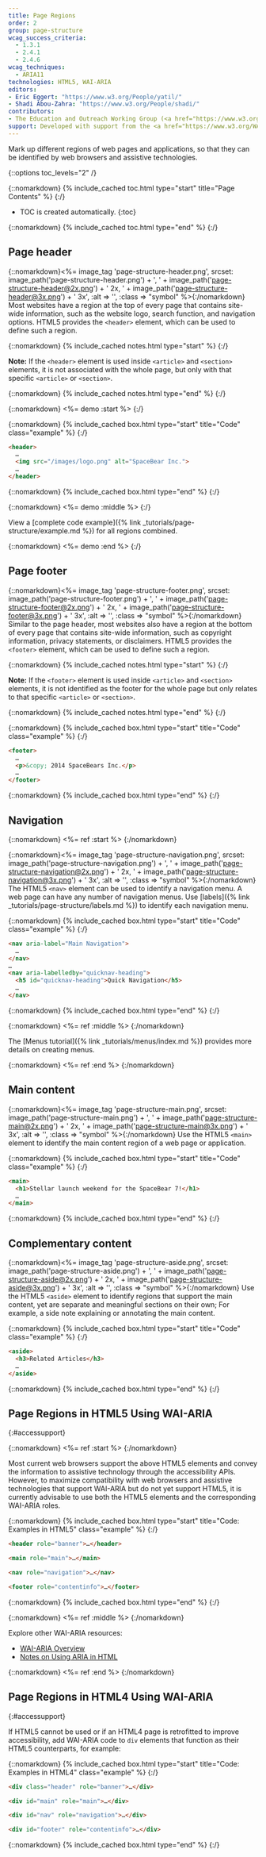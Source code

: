 ```yaml
---
title: Page Regions
order: 2
group: page-structure
wcag_success_criteria:
  - 1.3.1
  - 2.4.1
  - 2.4.6
wcag_techniques:
  - ARIA11
technologies: HTML5, WAI-ARIA
editors:
- Eric Eggert: "https://www.w3.org/People/yatil/"
- Shadi Abou-Zahra: "https://www.w3.org/People/shadi/"
contributors:
- The Education and Outreach Working Group (<a href="https://www.w3.org/WAI/EO/">EOWG</a>)
support: Developed with support from the <a href="https://www.w3.org/WAI/ACT/">WAI-ACT project</a>, co-funded by the <strong>European Commission <abbr title="Information Society Technologies">IST</abbr> Programme</strong>.
---
```


Mark up different regions of web pages and applications, so that they can be identified by web browsers and assistive technologies.

{::options toc_levels="2" /}

{::nomarkdown}
{% include_cached toc.html type="start" title="Page Contents" %}
{:/}

-   TOC is created automatically.
{:toc}

{::nomarkdown}
{% include_cached toc.html type="end" %}
{:/}


## Page header

{::nomarkdown}<%= image_tag 'page-structure-header.png', srcset: image_path('page-structure-header.png') + ', ' + image_path('page-structure-header@2x.png') + ' 2x, ' + image_path('page-structure-header@3x.png') + ' 3x', :alt => '', :class => "symbol" %>{:/nomarkdown} Most websites have a region at the top of every page that contains site-wide information, such as the website logo, search function, and navigation options. HTML5 provides the `<header>` element, which can be used to define such a region.

{::nomarkdown}
{% include_cached notes.html type="start" %}
{:/}

**Note:** If the `<header>` element is used inside `<article>` and `<section>` elements, it is not associated with the whole page, but only with that specific `<article>` or `<section>`.

{::nomarkdown}
{% include_cached notes.html type="end" %}
{:/}

{::nomarkdown}
<%= demo :start %>
{:/}

{::nomarkdown}
{% include_cached box.html type="start" title="Code" class="example" %}
{:/}

~~~html
<header>
  …
  <img src="/images/logo.png" alt="SpaceBear Inc.">
  …
</header>
~~~

{::nomarkdown}
{% include_cached box.html type="end" %}
{:/}

{::nomarkdown}
<%= demo :middle %>
{:/}

View a [complete code example]({% link _tutorials/page-structure/example.md %}) for all regions combined.

{::nomarkdown}
<%= demo :end %>
{:/}

## Page footer

{::nomarkdown}<%= image_tag 'page-structure-footer.png', srcset: image_path('page-structure-footer.png') + ', ' + image_path('page-structure-footer@2x.png') + ' 2x, ' + image_path('page-structure-footer@3x.png') + ' 3x', :alt => '', :class => "symbol" %>{:/nomarkdown} Similar to the page header, most websites also have a region at the bottom of every page that contains site-wide information, such as copyright information, privacy statements, or disclaimers. HTML5 provides the `<footer>` element, which can be used to define such a region.

{::nomarkdown}
{% include_cached notes.html type="start" %}
{:/}

**Note:** If the `<footer>` element is used inside `<article>` and `<section>` elements, it is not identified as the footer for the whole page but only relates to that specific `<article>` or `<section>`.

{::nomarkdown}
{% include_cached notes.html type="end" %}
{:/}

{::nomarkdown}
{% include_cached box.html type="start" title="Code" class="example" %}
{:/}

~~~html
<footer>
  …
  <p>&copy; 2014 SpaceBears Inc.</p>
  …
</footer>
~~~

{::nomarkdown}
{% include_cached box.html type="end" %}
{:/}

## Navigation

{::nomarkdown}
<%= ref :start %>
{:/nomarkdown}

{::nomarkdown}<%= image_tag 'page-structure-navigation.png', srcset: image_path('page-structure-navigation.png') + ', ' + image_path('page-structure-navigation@2x.png') + ' 2x, ' + image_path('page-structure-navigation@3x.png') + ' 3x', :alt => '', :class => "symbol" %>{:/nomarkdown} The HTML5 `<nav>` element can be used to identify a navigation menu. A web page can have any number of navigation menus. Use [labels]({% link _tutorials/page-structure/labels.md %}) to identify each navigation menu.

{::nomarkdown}
{% include_cached box.html type="start" title="Code" class="example" %}
{:/}

~~~html
<nav aria-label="Main Navigation">
  …
</nav>
…
<nav aria-labelledby="quicknav-heading">
  <h5 id="quicknav-heading">Quick Navigation</h5>
  …
</nav>
~~~

{::nomarkdown}
{% include_cached box.html type="end" %}
{:/}

{::nomarkdown}
<%= ref :middle %>
{:/nomarkdown}

The [Menus tutorial]({% link _tutorials/menus/index.md %}) provides more details on creating menus.

{::nomarkdown}
<%= ref :end %>
{:/nomarkdown}

## Main content

{::nomarkdown}<%= image_tag 'page-structure-main.png', srcset: image_path('page-structure-main.png') + ', ' + image_path('page-structure-main@2x.png') + ' 2x, ' + image_path('page-structure-main@3x.png') + ' 3x', :alt => '', :class => "symbol" %>{:/nomarkdown} Use the HTML5 `<main>` element to identify the main content region of a web page or application.

{::nomarkdown}
{% include_cached box.html type="start" title="Code" class="example" %}
{:/}

~~~html
<main>
  <h1>Stellar launch weekend for the SpaceBear 7!</h1>
  …
</main>
~~~

{::nomarkdown}
{% include_cached box.html type="end" %}
{:/}

## Complementary content

{::nomarkdown}<%= image_tag 'page-structure-aside.png', srcset: image_path('page-structure-aside.png') + ', ' + image_path('page-structure-aside@2x.png') + ' 2x, ' + image_path('page-structure-aside@3x.png') + ' 3x', :alt => '', :class => "symbol" %>{:/nomarkdown} Use the HTML5 `<aside>` element to identify regions that support the main content, yet are separate and meaningful sections on their own; For example, a side note explaining or annotating the main content.

{::nomarkdown}
{% include_cached box.html type="start" title="Code" class="example" %}
{:/}

~~~html
<aside>
  <h3>Related Articles</h3>
  …
</aside>
~~~

{::nomarkdown}
{% include_cached box.html type="end" %}
{:/}

## Page Regions in HTML5 Using WAI-ARIA
{:#accessupport}

{::nomarkdown}
<%= ref :start %>
{:/nomarkdown}

Most current web browsers support the above HTML5 elements and convey the information to assistive technology through the accessibility APIs. However, to maximize compatibility with web browsers and assistive technologies that support WAI-ARIA but do not yet support HTML5, it is currently advisable to use both the HTML5 elements and the corresponding WAI-ARIA roles.

{::nomarkdown}
{% include_cached box.html type="start" title="Code: Examples in HTML5" class="example" %}
{:/}
~~~html
<header role="banner">…</header>
~~~
~~~html
<main role="main">…</main>
~~~
~~~html
<nav role="navigation">…</nav>
~~~
~~~html
<footer role="contentinfo">…</footer>
~~~

{::nomarkdown}
{% include_cached box.html type="end" %}
{:/}

{::nomarkdown}
<%= ref :middle %>
{:/nomarkdown}

Explore other WAI-ARIA resources:

* [WAI-ARIA Overview](https://www.w3.org/WAI/intro/aria)
* [Notes on Using ARIA in HTML](https://www.w3.org/TR/aria-in-html/)

{::nomarkdown}
<%= ref :end %>
{:/nomarkdown}

## Page Regions in HTML4 Using WAI-ARIA
{:#accessupport}

If HTML5 cannot be used or if an HTML4 page is retrofitted to improve accessibility, add WAI-ARIA code to `div` elements that function as their HTML5 counterparts, for example:

{::nomarkdown}
{% include_cached box.html type="start" title="Code: Examples in HTML4" class="example" %}
{:/}

~~~html
<div class="header" role="banner">…</div>
~~~
~~~html
<div id="main" role="main">…</div>
~~~
~~~html
<div id="nav" role="navigation">…</div>
~~~
~~~html
<div id="footer" role="contentinfo">…</div>
~~~

{::nomarkdown}
{% include_cached box.html type="end" %}
{:/}
